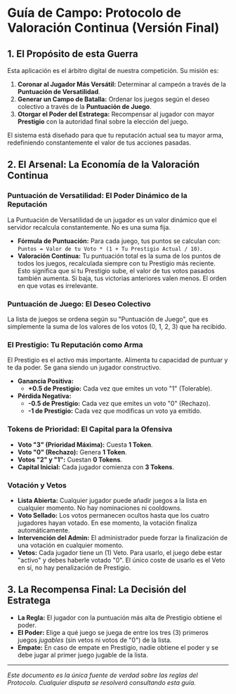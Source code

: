 # Guía de Campo: Protocolo de Valoración Continua (Versión Final)

## 1. El Propósito de esta Guerra

Esta aplicación es el árbitro digital de nuestra competición. Su misión es:

1.  **Coronar al Jugador Más Versátil:** Determinar al campeón a través de la **Puntuación de Versatilidad**.
2.  **Generar un Campo de Batalla:** Ordenar los juegos según el deseo colectivo a través de la **Puntuación de Juego**.
3.  **Otorgar el Poder del Estratega:** Recompensar al jugador con mayor **Prestigio** con la autoridad final sobre la elección del juego.

El sistema está diseñado para que tu reputación actual sea tu mayor arma, redefiniendo constantemente el valor de tus acciones pasadas.

## 2. El Arsenal: La Economía de la Valoración Continua

### Puntuación de Versatilidad: El Poder Dinámico de la Reputación
La Puntuación de Versatilidad de un jugador es un valor dinámico que el servidor recalcula constantemente. No es una suma fija.
* **Fórmula de Puntuación:** Para cada juego, tus puntos se calculan con: `Puntos = Valor de tu Voto * (1 + Tu Prestigio Actual / 10)`.
* **Valoración Continua:** Tu puntuación total es la suma de los puntos de todos los juegos, recalculada siempre con tu Prestigio más reciente. Esto significa que si tu Prestigio sube, el valor de tus votos pasados también aumenta. Si baja, tus victorias anteriores valen menos. El orden en que votas es irrelevante.

### Puntuación de Juego: El Deseo Colectivo
La lista de juegos se ordena según su "Puntuación de Juego", que es simplemente la suma de los valores de los votos (0, 1, 2, 3) que ha recibido.

### El Prestigio: Tu Reputación como Arma
El Prestigio es el activo más importante. Alimenta tu capacidad de puntuar y te da poder. Se gana siendo un jugador constructivo.
* **Ganancia Positiva:**
    * **+0.5 de Prestigio:** Cada vez que emites un voto "1" (Tolerable).
* **Pérdida Negativa:**
    * **-0.5 de Prestigio:** Cada vez que emites un voto "0" (Rechazo).
    * **-1 de Prestigio:** Cada vez que modificas un voto ya emitido.

### Tokens de Prioridad: El Capital para la Ofensiva
* **Voto "3" (Prioridad Máxima):** Cuesta **1 Token**.
* **Voto "0" (Rechazo):** Genera **1 Token**.
* **Votos "2" y "1":** Cuestan **0 Tokens**.
* **Capital Inicial:** Cada jugador comienza con **3 Tokens**.

### Votación y Vetos
* **Lista Abierta:** Cualquier jugador puede añadir juegos a la lista en cualquier momento. No hay nominaciones ni cooldowns.
* **Voto Sellado:** Los votos permanecen ocultos hasta que los cuatro jugadores hayan votado. En ese momento, la votación finaliza automáticamente.
* **Intervención del Admin:** El administrador puede forzar la finalización de una votación en cualquier momento.
* **Vetos:** Cada jugador tiene un (1) Veto. Para usarlo, el juego debe estar "activo" y debes haberle votado "0". El único coste de usarlo es el Veto en sí, no hay penalización de Prestigio.

## 3. La Recompensa Final: La Decisión del Estratega
* **La Regla:** El jugador con la puntuación más alta de Prestigio obtiene el poder.
* **El Poder:** Elige a qué juego se juega de entre los tres (3) primeros juegos *jugables* (sin vetos ni votos de "0") de la lista.
* **Empate:** En caso de empate en Prestigio, nadie obtiene el poder y se debe jugar al primer juego jugable de la lista.

---
*Este documento es la única fuente de verdad sobre las reglas del Protocolo. Cualquier disputa se resolverá consultando esta guía.*
